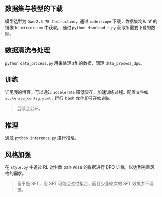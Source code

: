 ## 数据集与模型的下载
模型选型为 `Qwen2.5-7B Instruction`，通过 `modelscope` 下载，数据集均从 hf 的镜像 `hf-mirror.com` 中获取。
通过 `python download_*.py` 获取所需要下载的数据。

## 数据清洗与处理
`python data_process.py` 用来处理 sft 的数据，同理 `data_process_dpo`。

## 训练
详见我的博客。可以通过 `accelerate` 降低显存，加速训练过程。配置文件如 `acclerate_config.yaml`，运行 bash 文件即可开始训练。
> 后续会公开。

## 推理
通过 `python inference.py` 进行推理。

## 风格加强
在 `style.py` 中通过 RL 对少数 pair-wise 的数据进行 DPO 训练，以达到完善风格的需求。
> 而不是 SFT，用 SFT 可能会过过拟合，而且少量轮次的 SFT 效果并不理想。